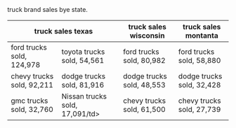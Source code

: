 <!DOCTYPE html>
<html lang="en">
<head> truck brand sales bye state.
</head>
<body>
<table>
<thead>
<tr><th colspan="2">truck sales texas</th>
<th>truck sales wisconsin</th>
<th>truck sales montanta</th>
</tr>
</thead>
<tbody>
<tr>
<td>ford trucks sold, 124,978</td>
<td>toyota trucks sold, 54,561 </td>
<td>ford trucks sold, 80,982</td>
<td>ford trucks sold, 58,880</td>
</tr>
<tr>
<td>chevy trucks sold, 92,211</td>
<td>dodge trucks sold, 81,916</td>
<td>dodge trucks sold, 48,553</td>
<td>dodge trucks sold, 32,428</td>
</tr>
<tr>
<td>gmc trucks sold, 32,760</td>
<td>Nissan trucks sold, 17,091/td>
<td>chevy trucks sold, 61,500</td>
<td>chevy trucks sold, 27,739</td>
</tr>
</tbody>
</table>
</body>
</html>

